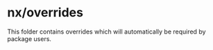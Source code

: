 # nx/overrides

This folder contains overrides which will automatically be required by package users.
